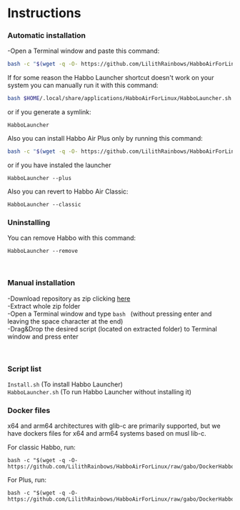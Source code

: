 # Instructions
### Automatic installation

-Open a Terminal window and paste this command:
```sh
bash -c "$(wget -q -O- https://github.com/LilithRainbows/HabboAirForLinux/raw/gabo/Install.sh)"
```
If for some reason the Habbo Launcher shortcut doesn't work on your system you can manually run it with this command:
```sh
bash $HOME/.local/share/applications/HabboAirForLinux/HabboLauncher.sh
```

or if you generate a symlink:

```
HabboLauncher
```

Also you can install Habbo Air Plus only by running this command:

```sh
bash -c "$(wget -q -O- https://github.com/LilithRainbows/HabboAirForLinux/raw/gabo/Install.sh)" - plus
```

or if you have instaled the launcher

```
HabboLauncher --plus
```

Also you can revert to Habbo Air Classic:

```
HabboLauncher --classic
```

### Uninstalling

You can remove Habbo with this command:

```
HabboLauncher --remove
```

<br>

### Manual installation

-Download repository as zip clicking [here](https://github.com/LilithRainbows/HabboAirForLinux/archive/refs/heads/main.zip)<br>
-Extract whole zip folder<br>
-Open a Terminal window and type ```bash ``` (without pressing enter and leaving the space character at the end)<br>
-Drag&Drop the desired script (located on extracted folder) to Terminal window and press enter<br>

<br>

### Script list
```Install.sh``` (To install Habbo Launcher)<br>
```HabboLauncher.sh``` (To run Habbo Launcher without installing it)

### Docker files

x64 and arm64 architectures with glib-c are primarily supported, but we have dockers files for x64 and arm64 systems based on musl lib-c.

For classic Habbo, run:

```
bash -c "$(wget -q -O- https://github.com/LilithRainbows/HabboAirForLinux/raw/gabo/DockerHabboAirForLinux.sh)"
```

For Plus, run:

```
bash -c "$(wget -q -O- https://github.com/LilithRainbows/HabboAirForLinux/raw/gabo/DockerHabboAirPlus.sh)"
```
